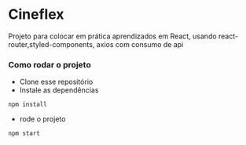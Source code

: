 # Cineflex
Projeto para colocar em prática aprendizados em React, usando react-router,styled-components, axios com consumo de api 
### Como rodar o projeto
- Clone esse repositório
- Instale as dependências

`npm install
`

- rode o projeto

`npm start`

